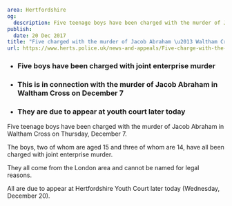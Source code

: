```yaml
area: Hertfordshire
og:
  description: Five teenage boys have been charged with the murder of Jacob Abraham in Waltham Cross on Thursday, December 7.
publish:
  date: 20 Dec 2017
title: "Five charged with the murder of Jacob Abraham \u2013 Waltham Cross"
url: https://www.herts.police.uk/news-and-appeals/Five-charge-with-the-murder-of-Jacob-Abraham-Waltham-Cross
```

* ### Five boys have been charged with joint enterprise murder

 * ### This is in connection with the murder of Jacob Abraham in Waltham Cross on December 7

 * ### They are due to appear at youth court later today

Five teenage boys have been charged with the murder of Jacob Abraham in Waltham Cross on Thursday, December 7.

The boys, two of whom are aged 15 and three of whom are 14, have all been charged with joint enterprise murder.

They all come from the London area and cannot be named for legal reasons.

All are due to appear at Hertfordshire Youth Court later today (Wednesday, December 20).
